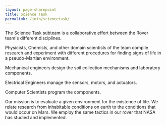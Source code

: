 ```yaml
---
layout: page-sharepoint
title: Science Task
permalink: /join/sciencetask/
---
```


<!-- Pic -->

The Science Task subteam is a collaborative effort between the Rover team's different disciplines.

Physicists, Chemists, and other domain scientists of the team compile research and experiment with different procedures for finding signs of life in a pseudo-Martian environment.

Mechanical engineers design the soil collection mechanisms and laboratory components.

Electrical Engineers manage the sensors, motors, and actuators.

Computer Scientists program the components.

Our mission is to evaluate a given environment for the existence of life. We relate research from inhabitable conditions on earth to the conditions that would occur on Mars. We employ the same tactics in our rover that NASA has studied and implemented.

